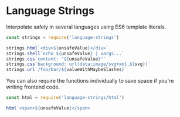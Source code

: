# Language Strings

Interpolate safely in several languages using ES6 template literals.

```javascript
const strings = require('language-strings')

strings.html`<div>${unsafeValue}</div>`
strings.shell`echo ${unsafeValue} | xargs...`
strings.css`content: "${unsafeValue}"`
strings.css`background: url(data:image/svg+xml,${svg})`
strings.url`/foo/bar/${valueWithMaybeSlashes}`
```

You can also require the functions individually to save space if you're writing frontend code.

```javascript
const html = require('language-strings/html')

html`<span>${unsafeValue}</span>
```

